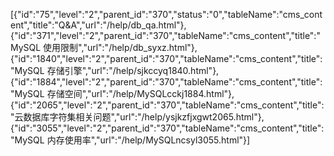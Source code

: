 [{"id":"75","level":"2","parent_id":"370","status":"0","tableName":"cms_content","title":"Q&A","url":"/help/db_qa.html"},{"id":"371","level":"2","parent_id":"370","tableName":"cms_content","title":"MySQL 使用限制","url":"/help/db_syxz.html"},{"id":"1840","level":"2","parent_id":"370","tableName":"cms_content","title":"MySQL 存储引擎","url":"/help/sjkccyq1840.html"},{"id":"1884","level":"2","parent_id":"370","tableName":"cms_content","title":"MySQL 存储空间","url":"/help/MySQLcckj1884.html"},{"id":"2065","level":"2","parent_id":"370","tableName":"cms_content","title":"云数据库字符集相关问题","url":"/help/ysjkzfjxgwt2065.html"},{"id":"3055","level":"2","parent_id":"370","tableName":"cms_content","title":"MySQL 内存使用率","url":"/help/MySQLncsyl3055.html"}]
